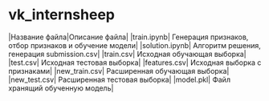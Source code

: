 # vk_internsheep
|Название файла|Описание файла|
|train.ipynb| Генерация признаков, отбор признаков и обучение модели|
|solution.ipynb| Алгоритм решения, генерация submission.csv|
|train.csv| Исходная обучающая выборка|
|test.csv| Исходная тестовая выборка|
|features.csv| Исходная выборка с признаками|
|new_train.csv| Расширенная обучающая выборка|
|new_test.csv| Расширенная тестовая выборка|
|model.pkl| Файл хранящий обученную модель|
